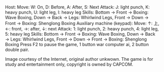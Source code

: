 Host:
Move: W: On, D: Before, A: After, S: Next
Attack: J: light punch, K: heavy punch, U: light leg, I: heavy leg
Skills: Bottom → Front → Boxing: Wave Boxing, Down → Back → Legs: Whirlwind Legs, Front → Down → Front → Boxing: Shenglong Boxing
Auxiliary machine (keypad):
Move: ↑: 上, ←: front, →: after, ↓: next
Attack: 1: light punch, 2: heavy punch, 4: light leg, 5: heavy leg
Skills: Bottom → Front → Boxing: Wave Boxing, Down → Back → Legs: Whirlwind Legs, Front → Down → Front → Boxing: Shenglong Boxing
Press F2 to pause the game, 1 button war computer ai, 2 button double pair.

Image courtesy of the Internet, original author unkwown. The game is for study and entertainment only, copyright is owned by CAPCOM.